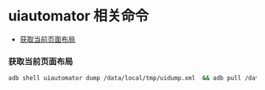 # uiautomator 相关命令

* [获取当前页面布局](#获取当前页面布局)


### 获取当前页面布局
```sh
adb shell uiautomator dump /data/local/tmp/uidump.xml  && adb pull /data/local/tmp/uidump.xml uidump.xml
```

